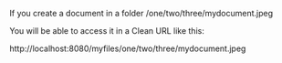 If you create a document in a folder /one/two/three/mydocument.jpeg

You will be able to access it in a Clean URL like this:

http://localhost:8080/myfiles/one/two/three/mydocument.jpeg
